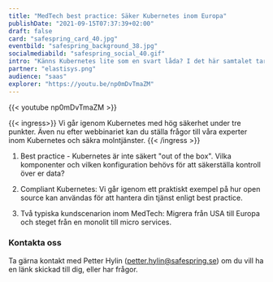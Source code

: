 ```yaml
---
title: "MedTech best practice: Säker Kubernetes inom Europa"
publishDate: "2021-09-15T07:37:39+02:00"
draft: false
card: "safespring_card_40.jpg"
eventbild: "safespring_background_38.jpg"
socialmediabild: "safespring_social_40.gif"
intro: "Känns Kubernetes lite som en svart låda? I det här samtalet tar vi upp hur du använder Kubernetes i produktion på ett säkert sätt."
partner: "elastisys.png"
audience: "saas"
explorer: "https://youtu.be/np0mDvTmaZM"
---
```


{{< youtube np0mDvTmaZM >}}

{{< ingress>}}
Vi går igenom Kubernetes med hög säkerhet under tre punkter. Även nu efter webbinariet kan du ställa frågor till våra experter inom Kubernetes och säkra molntjänster.
{{< /ingress >}}

1. Best practice - Kubernetes är inte säkert "out of the box". Vilka komponenter och vilken konfiguration behövs för att säkerställa kontroll över er data?

2. Compliant Kubernetes: Vi går igenom ett praktiskt exempel på hur open source kan användas för att hantera din tjänst enligt best practice.

3. Två typiska kundscenarion inom MedTech: Migrera från USA till Europa och steget från en monolit till micro services.

### Kontakta oss
Ta gärna kontakt med Petter Hylin (petter.hylin@safespring.se) om du vill ha en länk skickad till dig, eller har frågor.
